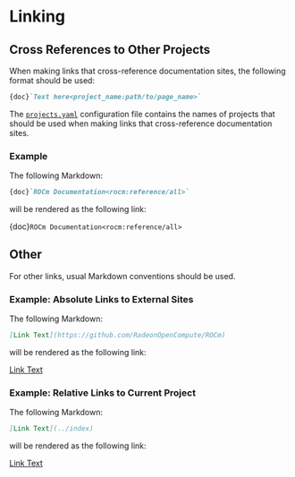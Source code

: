 # Linking

## Cross References to Other Projects

When making links that cross-reference documentation sites, the following
format should be used:

```Markdown
{doc}`Text here<project_name:path/to/page_name>`
```

The [`projects.yaml`](https://github.com/RadeonOpenCompute/rocm-docs-core/blob/develop/src/rocm_docs/data/projects.yaml)
configuration file contains the names of projects
that should be used when making links that cross-reference documentation sites.

### Example

The following Markdown:

```Markdown
{doc}`ROCm Documentation<rocm:reference/all>`
```

will be rendered as the following link:

{doc}`ROCm Documentation<rocm:reference/all>`

## Other

For other links, usual Markdown conventions should be used.

### Example: Absolute Links to External Sites

The following Markdown:

```Markdown
[Link Text](https://github.com/RadeonOpenCompute/ROCm)
```

will be rendered as the following link:

[Link Text](https://github.com/RadeonOpenCompute/ROCm)

### Example: Relative Links to Current Project

The following Markdown:

```Markdown
[Link Text](../index)
```

will be rendered as the following link:

<!-- markdown-link-check-disable-next-line -->
[Link Text](../index)
